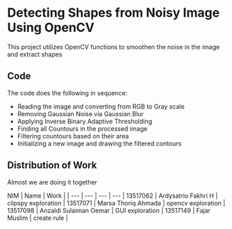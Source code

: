 # Detecting Shapes from Noisy Image Using OpenCV

This project utilizes OpenCV functions to smoothen the noise in the image and extract shapes

## Code
The code does the following in sequence:

- Reading the image and converting from RGB to Gray scale
- Removing Gaussian Noise via Gaussian Blur
- Applying Inverse Binary Adaptive Thresholding
- Finding all Countours in the processed image
- Filtering countours based on their area
- Initializing a new image and drawing the filtered contours 

## Distribution of Work
Almost we are doing it together

NIM | Name | Work |
| --- | --- | --- | --- |
13517062 | Ardysatrio Fakhri H    | clipspy exploration |
13517071 | Marsa Thoriq Ahmada    | opencv exploration |
13517098 | Anzaldi Sulaiman Oemar | GUI exploration |
13517149 | Fajar Muslim           | create rule |

